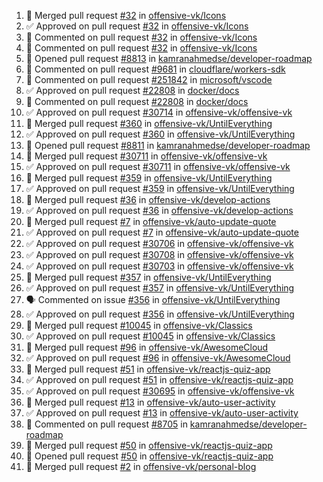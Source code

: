 <!--START_SECTION:activity-->
1. 🎉  Merged pull request [#32](https://github.com/offensive-vk/Icons/pull/32) in [offensive-vk/Icons](https://github.com/offensive-vk/Icons)
2. ✅ Approved on pull request [#32](https://github.com/offensive-vk/Icons/pull/32) in [offensive-vk/Icons](https://github.com/offensive-vk/Icons)
3. 💬 Commented on pull request [#32](https://github.com/offensive-vk/Icons/pull/32) in [offensive-vk/Icons](https://github.com/offensive-vk/Icons)
4. 💬 Commented on pull request [#32](https://github.com/offensive-vk/Icons/pull/32) in [offensive-vk/Icons](https://github.com/offensive-vk/Icons)
5. 💪 Opened pull request [#8813](https://github.com/kamranahmedse/developer-roadmap/pull/8813) in [kamranahmedse/developer-roadmap](https://github.com/kamranahmedse/developer-roadmap)
6. 💬 Commented on pull request [#9681](https://github.com/cloudflare/workers-sdk/pull/9681) in [cloudflare/workers-sdk](https://github.com/cloudflare/workers-sdk)
7. 💬 Commented on pull request [#251842](https://github.com/microsoft/vscode/pull/251842) in [microsoft/vscode](https://github.com/microsoft/vscode)
8. ✅ Approved on pull request [#22808](https://github.com/docker/docs/pull/22808) in [docker/docs](https://github.com/docker/docs)
9. 💬 Commented on pull request [#22808](https://github.com/docker/docs/pull/22808) in [docker/docs](https://github.com/docker/docs)
10. ✅ Approved on pull request [#30714](https://github.com/offensive-vk/offensive-vk/pull/30714) in [offensive-vk/offensive-vk](https://github.com/offensive-vk/offensive-vk)
11. 🎉  Merged pull request [#360](https://github.com/offensive-vk/UntilEverything/pull/360) in [offensive-vk/UntilEverything](https://github.com/offensive-vk/UntilEverything)
12. ✅ Approved on pull request [#360](https://github.com/offensive-vk/UntilEverything/pull/360) in [offensive-vk/UntilEverything](https://github.com/offensive-vk/UntilEverything)
13. 💪 Opened pull request [#8811](https://github.com/kamranahmedse/developer-roadmap/pull/8811) in [kamranahmedse/developer-roadmap](https://github.com/kamranahmedse/developer-roadmap)
14. 🎉  Merged pull request [#30711](https://github.com/offensive-vk/offensive-vk/pull/30711) in [offensive-vk/offensive-vk](https://github.com/offensive-vk/offensive-vk)
15. ✅ Approved on pull request [#30711](https://github.com/offensive-vk/offensive-vk/pull/30711) in [offensive-vk/offensive-vk](https://github.com/offensive-vk/offensive-vk)
16. 🎉  Merged pull request [#359](https://github.com/offensive-vk/UntilEverything/pull/359) in [offensive-vk/UntilEverything](https://github.com/offensive-vk/UntilEverything)
17. ✅ Approved on pull request [#359](https://github.com/offensive-vk/UntilEverything/pull/359) in [offensive-vk/UntilEverything](https://github.com/offensive-vk/UntilEverything)
18. 🎉  Merged pull request [#36](https://github.com/offensive-vk/develop-actions/pull/36) in [offensive-vk/develop-actions](https://github.com/offensive-vk/develop-actions)
19. ✅ Approved on pull request [#36](https://github.com/offensive-vk/develop-actions/pull/36) in [offensive-vk/develop-actions](https://github.com/offensive-vk/develop-actions)
20. 🎉  Merged pull request [#7](https://github.com/offensive-vk/auto-update-quote/pull/7) in [offensive-vk/auto-update-quote](https://github.com/offensive-vk/auto-update-quote)
21. ✅ Approved on pull request [#7](https://github.com/offensive-vk/auto-update-quote/pull/7) in [offensive-vk/auto-update-quote](https://github.com/offensive-vk/auto-update-quote)
22. ✅ Approved on pull request [#30706](https://github.com/offensive-vk/offensive-vk/pull/30706) in [offensive-vk/offensive-vk](https://github.com/offensive-vk/offensive-vk)
23. ✅ Approved on pull request [#30708](https://github.com/offensive-vk/offensive-vk/pull/30708) in [offensive-vk/offensive-vk](https://github.com/offensive-vk/offensive-vk)
24. ✅ Approved on pull request [#30703](https://github.com/offensive-vk/offensive-vk/pull/30703) in [offensive-vk/offensive-vk](https://github.com/offensive-vk/offensive-vk)
25. 🎉  Merged pull request [#357](https://github.com/offensive-vk/UntilEverything/pull/357) in [offensive-vk/UntilEverything](https://github.com/offensive-vk/UntilEverything)
26. ✅ Approved on pull request [#357](https://github.com/offensive-vk/UntilEverything/pull/357) in [offensive-vk/UntilEverything](https://github.com/offensive-vk/UntilEverything)
27. 🗣 Commented on issue [#356](https://github.com/offensive-vk/UntilEverything/issues/356) in [offensive-vk/UntilEverything](https://github.com/offensive-vk/UntilEverything)
28. ✅ Approved on pull request [#356](https://github.com/offensive-vk/UntilEverything/pull/356) in [offensive-vk/UntilEverything](https://github.com/offensive-vk/UntilEverything)
29. 🎉  Merged pull request [#10045](https://github.com/offensive-vk/Classics/pull/10045) in [offensive-vk/Classics](https://github.com/offensive-vk/Classics)
30. ✅ Approved on pull request [#10045](https://github.com/offensive-vk/Classics/pull/10045) in [offensive-vk/Classics](https://github.com/offensive-vk/Classics)
31. 🎉  Merged pull request [#96](https://github.com/offensive-vk/AwesomeCloud/pull/96) in [offensive-vk/AwesomeCloud](https://github.com/offensive-vk/AwesomeCloud)
32. ✅ Approved on pull request [#96](https://github.com/offensive-vk/AwesomeCloud/pull/96) in [offensive-vk/AwesomeCloud](https://github.com/offensive-vk/AwesomeCloud)
33. 🎉  Merged pull request [#51](https://github.com/offensive-vk/reactjs-quiz-app/pull/51) in [offensive-vk/reactjs-quiz-app](https://github.com/offensive-vk/reactjs-quiz-app)
34. ✅ Approved on pull request [#51](https://github.com/offensive-vk/reactjs-quiz-app/pull/51) in [offensive-vk/reactjs-quiz-app](https://github.com/offensive-vk/reactjs-quiz-app)
35. ✅ Approved on pull request [#30695](https://github.com/offensive-vk/offensive-vk/pull/30695) in [offensive-vk/offensive-vk](https://github.com/offensive-vk/offensive-vk)
36. 🎉  Merged pull request [#13](https://github.com/offensive-vk/auto-user-activity/pull/13) in [offensive-vk/auto-user-activity](https://github.com/offensive-vk/auto-user-activity)
37. ✅ Approved on pull request [#13](https://github.com/offensive-vk/auto-user-activity/pull/13) in [offensive-vk/auto-user-activity](https://github.com/offensive-vk/auto-user-activity)
38. 💬 Commented on pull request [#8705](https://github.com/kamranahmedse/developer-roadmap/pull/8705) in [kamranahmedse/developer-roadmap](https://github.com/kamranahmedse/developer-roadmap)
39. 🎉  Merged pull request [#50](https://github.com/offensive-vk/reactjs-quiz-app/pull/50) in [offensive-vk/reactjs-quiz-app](https://github.com/offensive-vk/reactjs-quiz-app)
40. 💪 Opened pull request [#50](https://github.com/offensive-vk/reactjs-quiz-app/pull/50) in [offensive-vk/reactjs-quiz-app](https://github.com/offensive-vk/reactjs-quiz-app)
41. 🎉  Merged pull request [#2](https://github.com/offensive-vk/personal-blog/pull/2) in [offensive-vk/personal-blog](https://github.com/offensive-vk/personal-blog)
<!--END_SECTION:activity-->